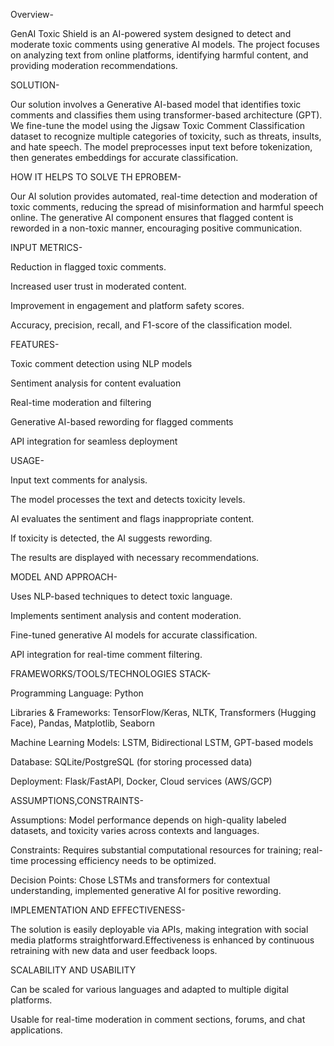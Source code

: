 Overview-

GenAI Toxic Shield is an AI-powered system designed to detect and moderate toxic comments using generative AI models. The project focuses on analyzing text from online platforms, identifying harmful content, and providing moderation recommendations.

SOLUTION-

Our solution involves a Generative AI-based model that identifies toxic comments and classifies them using transformer-based architecture (GPT). We fine-tune the model using the Jigsaw Toxic Comment Classification dataset to recognize multiple categories of toxicity, such as threats, insults, and hate speech. The model preprocesses input text before tokenization, then generates embeddings for accurate classification.

HOW IT HELPS TO SOLVE TH EPROBEM- 

Our AI solution provides automated, real-time detection and moderation of toxic comments, reducing the spread of misinformation and harmful speech online. The generative AI component ensures that flagged content is reworded in a non-toxic manner, encouraging positive communication.

INPUT METRICS-

Reduction in flagged toxic comments.

Increased user trust in moderated content.

Improvement in engagement and platform safety scores.

Accuracy, precision, recall, and F1-score of the classification model.

FEATURES-

Toxic comment detection using NLP models

Sentiment analysis for content evaluation

Real-time moderation and filtering

Generative AI-based rewording for flagged comments

API integration for seamless deployment

USAGE-

Input text comments for analysis.

The model processes the text and detects toxicity levels.

AI evaluates the sentiment and flags inappropriate content.

If toxicity is detected, the AI suggests rewording.

The results are displayed with necessary recommendations.

MODEL AND APPROACH-

Uses NLP-based techniques to detect toxic language.

Implements sentiment analysis and content moderation.

Fine-tuned generative AI models for accurate classification.

API integration for real-time comment filtering.

FRAMEWORKS/TOOLS/TECHNOLOGIES STACK-

Programming Language: Python

Libraries & Frameworks: TensorFlow/Keras, NLTK, Transformers (Hugging Face), Pandas, Matplotlib, Seaborn

Machine Learning Models: LSTM, Bidirectional LSTM, GPT-based models

Database: SQLite/PostgreSQL (for storing processed data)

Deployment: Flask/FastAPI, Docker, Cloud services (AWS/GCP)

ASSUMPTIONS,CONSTRAINTS-

Assumptions: Model performance depends on high-quality labeled datasets, and toxicity varies across contexts and languages.

Constraints: Requires substantial computational resources for training; real-time processing efficiency needs to be optimized.

Decision Points: Chose LSTMs and transformers for contextual understanding, implemented generative AI for positive rewording.

IMPLEMENTATION AND EFFECTIVENESS-

The solution is easily deployable via APIs, making integration with social media platforms straightforward.Effectiveness is enhanced by continuous retraining with new data and user feedback loops.

SCALABILITY AND USABILITY

Can be scaled for various languages and adapted to multiple digital platforms.

Usable for real-time moderation in comment sections, forums, and chat applications.
